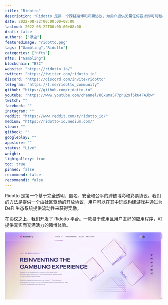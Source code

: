 ```yaml
---
title: "Ridotto"
description: "Ridotto 是第一个跨链赌博和彩票协议，为用户提供无需任何要求即可玩和构建游戏的可能性。"
date: 2022-08-22T00:00:00+08:00
lastmod: 2022-08-22T00:00:00+08:00
draft: false
authors: ["浮尘"]
featuredImage: "ridotto.png"
tags: ["Gambling","Ridotto"]
categories: ["nfts"]
nfts: ["Gambling"]
blockchain: "BSC"
website: "https://ridotto.io/"
twitter: "https://twitter.com/ridotto_io"
discord: "https://discord.com/invite/ridotto"
telegram: "https://t.me/ridotto_community"
github: "https://github.com/ridotto-io"
youtube: "https://www.youtube.com/channel/UCxumaSF7pnu29f5kU4FAJbw"
twitch: ""
facebook: ""
instagram: ""
reddit: "https://www.reddit.com/r/ridotto_io/"
medium: "https://ridotto-io.medium.com/"
steam: ""
gitbook: ""
googleplay: ""
appstore: ""
status: "Live"
weight: 
lightgallery: true
toc: true
pinned: false
recommend: false
recommend1: false
---
```

Ridotto 是第一个基于完全透明、匿名、安全和公平的跨链博彩和彩票协议。我们的方法是提供一个由社区驱动的开放协议，用户可以在其中玩或构建游戏并通过为 DeFi 生态系统提供流动性来获得奖励。

在协议之上，我们开发了 Ridotto 平台。一款易于使用且用户友好的应用程序，可提供真实而充满活力的赌博体验。

![7645131313](7645131313.png)